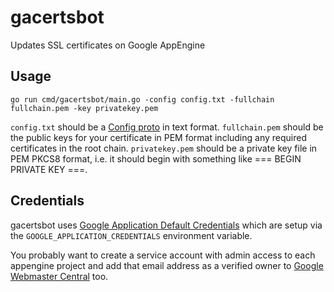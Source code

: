 # gacertsbot
Updates SSL certificates on Google AppEngine

## Usage

```
go run cmd/gacertsbot/main.go -config config.txt -fullchain fullchain.pem -key privatekey.pem
```

`config.txt` should be a [Config proto](proto/config.proto) in text format.
`fullchain.pem` should be the public keys for your certificate in PEM format including any required certificates in the root chain.
`privatekey.pem` should be a private key file in PEM PKCS8 format, i.e. it should begin with something like === BEGIN PRIVATE KEY ===.

## Credentials

gacertsbot uses
[Google Application Default Credentials](https://developers.google.com/identity/protocols/application-default-credentials)
which are setup via the `GOOGLE_APPLICATION_CREDENTIALS` environment variable.

You probably want to create a service account with admin access to each appengine project and add that email address as a verified owner to
[Google Webmaster Central](https://www.google.com/webmasters/verification/verification) too.
